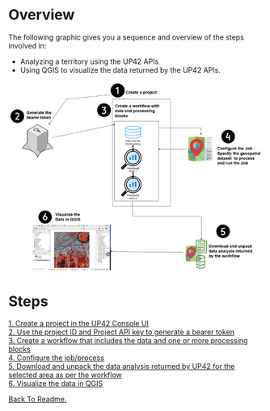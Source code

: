 # Overview
The following graphic gives you a sequence and overview of the steps involved in:
- Analyzing a territory using the UP42 APIs
- Using QGIS to visualize the data returned by the UP42 APIs.

![Steps involved in processing a territory using the UP42 APIs](UP42.drawio.png)

# Steps  

[1. Create a project in the UP42 Console UI](Steps/Create-a-project-in-the-UP42-Console-UI.md)  
[2. Use the project ID and Project API key to generate a bearer token](Steps/Generate-a-bearer-token.md)  
[3. Create a workflow that includes the data and one or more processing blocks](Steps/Create-a-workflow-that-includes-the-data-and-one-or-more-processing-blocks.md)  
[4. Configure the job/process](Steps/Configure-the-job.md)   
[5. Download and unpack the data analysis returned by UP42 for the selected area as per the workflow](Steps/Download-the-Output.md)  
[6. Visualize the data in QGIS](Steps/Download-QGIS-and-Visualize-the-Downloaded-Data.md)  

[Back To Readme.](README.md) 
